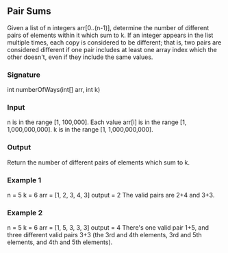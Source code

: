 ## Pair Sums
Given a list of n integers arr[0..(n-1)], determine the number of different pairs of elements within it which sum to k.
If an integer appears in the list multiple times, each copy is considered to be different; that is, two pairs are considered different if one pair includes at least one array index which the other doesn't, even if they include the same values.
### Signature
int numberOfWays(int[] arr, int k)
### Input
n is in the range [1, 100,000].
Each value arr[i] is in the range [1, 1,000,000,000].
k is in the range [1, 1,000,000,000].
### Output
Return the number of different pairs of elements which sum to k.
### Example 1
n = 5
k = 6
arr = [1, 2, 3, 4, 3]
output = 2
The valid pairs are 2+4 and 3+3.
### Example 2
n = 5
k = 6
arr = [1, 5, 3, 3, 3]
output = 4
There's one valid pair 1+5, and three different valid pairs 3+3 (the 3rd and 4th elements, 3rd and 5th elements, and 4th and 5th elements).

